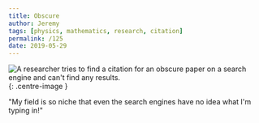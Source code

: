 ```yaml
---
title: Obscure
author: Jeremy
tags: [physics, mathematics, research, citation]
permalink: /125
date: 2019-05-29
---
```


![A researcher tries to find a citation for an obscure paper on a search engine and can't find any results.](https://res.cloudinary.com/dh3hm8pb7/image/upload/c_scale,q_auto:best/v1535842782/Handwaving/Published/Obscure.png){: .centre-image }

"My field is so niche that even the search engines have no idea what I'm typing in!"